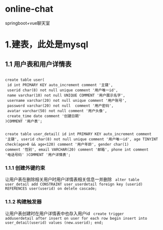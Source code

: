 # online-chat
springboot+vue聊天室

# 1.建表，此处是mysql
## 1.1 用户表和用户详情表

<code>
create table user(
 id int PRIMARY KEY auto_increment comment '主键',
 userid char(8) not null unique comment '用户唯一id',
 name varchar(10) not null UNIQUE COMMENT '用户展示名字',
 username varchar(20) not null unique comment '用户账号',
 password varchar(20) not null  comment '用户密码',
 avatar varchar(50) not null comment '用户头像',
 create_time date comment '创建日期'
)COMMENT '用户表';

create table user_detail(
id int PRIMARY KEY auto_increment comment '主键',
userid char(8) not null unique comment '用户唯一id',
age TINYINT check(age>0 && age<120) comment '用户年龄',
gender char(1) comment '性别',
email VARCHAR(20) comment '邮箱',
phone int comment '电话号码'
)COMMENT '用户详情表';
</code>
### 1.1.1 创建外键约束
让用户表在删除相关用户时用户详情表相关信息一并删除
<code>
alter table user_detail add CONSTRAINT user_userdetail foreign key (userid) REFERENCES user(userid) on delete cascade;
</code>

### 1.1.2 构建触发器
让用户表创建时在用户详情表中也存入用户id
<code>
create trigger adduserdetail
after insert on user
for each row
begin
insert into user_detail(userid)
values (new.userid);
end;
</code>
